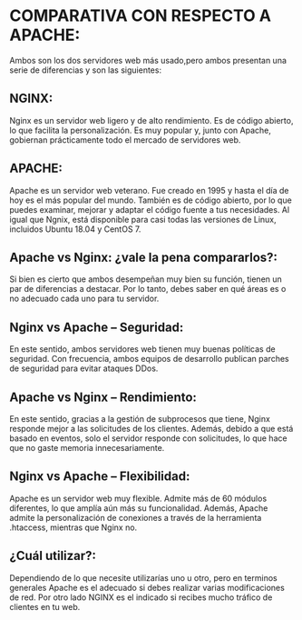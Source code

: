 # COMPARATIVA CON RESPECTO A APACHE:
Ambos son los dos servidores web más usado,pero ambos presentan una serie de diferencias y son las siguientes:

## NGINX:
Nginx es un servidor web ligero y de alto rendimiento. 
Es de código abierto, lo que facilita la personalización. 
Es muy popular y, junto con Apache, gobiernan prácticamente todo el mercado de servidores web.

## APACHE:
Apache es un servidor web veterano. Fue creado en 1995 y hasta el día de hoy es el más popular del mundo. 
También es de código abierto, por lo que puedes examinar, mejorar y adaptar el código fuente a tus necesidades. 
Al igual que Ngnix, está disponible para casi todas las versiones de Linux, incluidos Ubuntu 18.04 y CentOS 7.

## Apache vs Nginx: ¿vale la pena compararlos?:
Si bien es cierto que ambos desempeñan muy bien su función, tienen un par de diferencias a destacar. 
Por lo tanto, debes saber en qué áreas es o no adecuado cada uno para tu servidor.

## Nginx vs Apache – Seguridad:
En este sentido, ambos servidores web tienen muy buenas políticas de seguridad. 
Con frecuencia, ambos equipos de desarrollo publican parches de seguridad para evitar ataques DDos.

## Apache vs Nginx – Rendimiento:
En este sentido, gracias a la gestión de subprocesos que tiene, Nginx responde mejor a las solicitudes de los clientes. 
Además, debido a que está basado en eventos, solo el servidor responde con solicitudes, lo que hace que no gaste memoria innecesariamente.

## Nginx vs Apache – Flexibilidad:
Apache es un servidor web muy flexible. Admite más de 60 módulos diferentes, lo que amplía aún más su funcionalidad. 
Además, Apache admite la personalización de conexiones a través de la herramienta .htaccess, mientras que Nginx no.

## ¿Cuál utilizar?:
Dependiendo de lo que necesite utilizarías uno u otro, pero en terminos generales Apache es el adecuado si debes realizar varias modificaciones de red.
Por otro lado NGINX es el indicado si recibes mucho tráfico de clientes en tu web.
